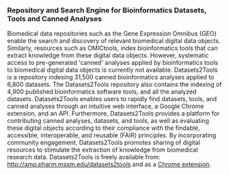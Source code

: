  ### Repository and Search Engine for Bioinformatics Datasets, Tools and Canned Analyses  

Biomedical data repositories such as the Gene Expression Omnibus (GEO) enable the search and discovery of relevant biomedical digital data objects. Similarly, resources such as OMICtools, index bioinformatics tools that can extract knowledge from these digital data objects. However, systematic access to pre-generated 'canned' analyses applied by bioinformatics tools to biomedical digital data objects is currently not available. Datasets2Tools is a repository indexing 31,500 canned bioinformatics analyses applied to 6,800 datasets. The Datasets2Tools repository also contains the indexing of 4,900 published bioinformatics software tools, and all the analyzed datasets. Datasets2Tools enables users to rapidly find datasets, tools, and canned analyses through an intuitive web interface, a Google Chrome extension, and an API. Furthermore, Datasets2Tools provides a platform for contributing canned analyses, datasets, and tools, as well as evaluating these digital objects according to their compliance with the findable, accessible, interoperable, and reusable (FAIR) principles. By incorporating community engagement, Datasets2Tools promotes sharing of digital resources to stimulate the extraction of knowledge from biomedical research data. Datasets2Tools is freely available from: http://amp.pharm.mssm.edu/datasets2tools and as a [Chrome extension](https://chrome.google.com/webstore/detail/datasets2tools/fbamphimpljabaailcaidmeegpcpkdel).
